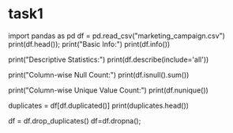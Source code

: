 # task1 
import pandas as pd
df = pd.read_csv("marketing_campaign.csv")
print(df.head());
print("Basic Info:")
print(df.info())

print("Descriptive Statistics:")
print(df.describe(include='all'))

print("Column-wise Null Count:")
print(df.isnull().sum())

print("Column-wise Unique Value Count:")
print(df.nunique())

duplicates = df[df.duplicated()]
print(duplicates.head())

df = df.drop_duplicates()
df=df.dropna();

